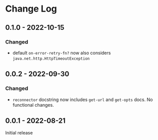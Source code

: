 # Change Log

## 0.1.0 - 2022-10-15
### Changed
- default `on-error-retry-fn?` now also considers `java.net.http.HttpTimeoutException`

## 0.0.2 - 2022-09-30
### Changed
- `reconnector` docstring now includes `get-url` and `get-opts` docs. No functional changes.

## 0.0.1 - 2022-08-21

Initial release